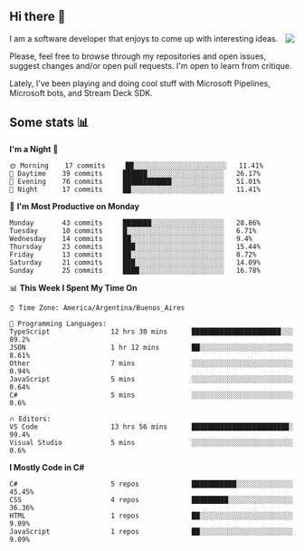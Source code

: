 ## Hi there :slightly_smiling_face:

<img src="https://github-readme-stats.vercel.app/api?username=victorgrycuk&show_icons=true&count_private=true" align="right">

I am a software developer that enjoys to come up with interesting ideas.

Please, feel free to browse through my repositories and open issues, suggest changes and/or open pull requests. I'm open to learn from critique.

Lately, I've been playing and doing cool stuff with Microsoft Pipelines, Microsoft bots, and Stream Deck SDK.

## Some stats :bar_chart:
<!--START_SECTION:waka-->
**I'm a Night 🦉** 

```text
🌞 Morning    17 commits     ██░░░░░░░░░░░░░░░░░░░░░░░   11.41% 
🌆 Daytime    39 commits     ██████░░░░░░░░░░░░░░░░░░░   26.17% 
🌃 Evening    76 commits     ████████████░░░░░░░░░░░░░   51.01% 
🌙 Night      17 commits     ██░░░░░░░░░░░░░░░░░░░░░░░   11.41%

```
📅 **I'm Most Productive on Monday** 

```text
Monday       43 commits     ███████░░░░░░░░░░░░░░░░░░   28.86% 
Tuesday      10 commits     █░░░░░░░░░░░░░░░░░░░░░░░░   6.71% 
Wednesday    14 commits     ██░░░░░░░░░░░░░░░░░░░░░░░   9.4% 
Thursday     23 commits     ███░░░░░░░░░░░░░░░░░░░░░░   15.44% 
Friday       13 commits     ██░░░░░░░░░░░░░░░░░░░░░░░   8.72% 
Saturday     21 commits     ███░░░░░░░░░░░░░░░░░░░░░░   14.09% 
Sunday       25 commits     ████░░░░░░░░░░░░░░░░░░░░░   16.78%

```


📊 **This Week I Spent My Time On** 

```text
⌚︎ Time Zone: America/Argentina/Buenos_Aires

💬 Programming Languages: 
TypeScript               12 hrs 30 mins      ██████████████████████░░░   89.2% 
JSON                     1 hr 12 mins        ██░░░░░░░░░░░░░░░░░░░░░░░   8.61% 
Other                    7 mins              ░░░░░░░░░░░░░░░░░░░░░░░░░   0.94% 
JavaScript               5 mins              ░░░░░░░░░░░░░░░░░░░░░░░░░   0.64% 
C#                       5 mins              ░░░░░░░░░░░░░░░░░░░░░░░░░   0.6%

🔥 Editors: 
VS Code                  13 hrs 56 mins      ████████████████████████░   99.4% 
Visual Studio            5 mins              ░░░░░░░░░░░░░░░░░░░░░░░░░   0.6%

```

**I Mostly Code in C#** 

```text
C#                       5 repos             ███████████░░░░░░░░░░░░░░   45.45% 
CSS                      4 repos             █████████░░░░░░░░░░░░░░░░   36.36% 
HTML                     1 repos             ██░░░░░░░░░░░░░░░░░░░░░░░   9.09% 
JavaScript               1 repos             ██░░░░░░░░░░░░░░░░░░░░░░░   9.09%

```



<!--END_SECTION:waka-->
